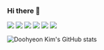 ### Hi there 👋

<!--
**Doohyeon-Kim/Doohyeon-Kim** is a ✨ _special_ ✨ repository because its `README.md` (this file) appears on your GitHub profile.

Here are some ideas to get you started:

- 🔭 I’m currently working on ...
- 🌱 I’m currently learning ...
- 👯 I’m looking to collaborate on ...
- 🤔 I’m looking for help with ...
- 💬 Ask me about ...
- 📫 How to reach me: ...
- 😄 Pronouns: ...
- ⚡ Fun fact: ...
-->

<img src="https://img.shields.io/badge/Flutter-02569B?style=flat-square&logo=Flutter&logoColor=FFFFFF"/>

<img src="https://img.shields.io/badge/NestJS-E0234E?style=flat-square&logo=NestJS&logoColor=FFFFFF"/>

<img src="https://img.shields.io/badge/Rust-000000?style=flat-square&logo=Rust&logoColor=FFFFFF"/>


<img src="https://img.shields.io/badge/Linux-FCC624?style=flat-square&logo=Linux&logoColor=000000"/>

<img src="https://img.shields.io/badge/ROS-22314E?style=flat-square&logo=ROS&logoColor=FFFFFF"/>


<img src="https://img.shields.io/badge/AWS-232F3E?style=flat-square&logo=Amazon-AWS&logoColor=FFFFFF"/>






![Doohyeon Kim's GitHub stats](https://github-readme-stats.vercel.app/api?username=Doohyeon-Kim&show_icons=true&theme=midnight-purple)
